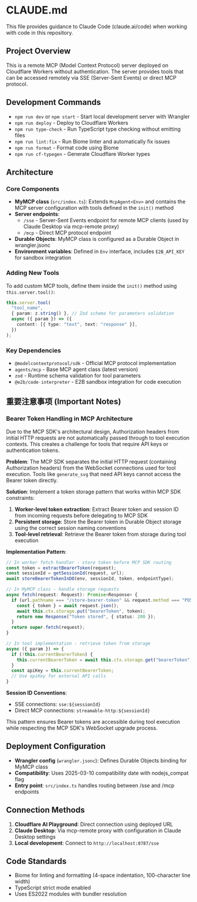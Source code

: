 # CLAUDE.md

This file provides guidance to Claude Code (claude.ai/code) when working with code in this repository.

## Project Overview

This is a remote MCP (Model Context Protocol) server deployed on Cloudflare Workers without authentication. The server provides tools that can be accessed remotely via SSE (Server-Sent Events) or direct MCP protocol.

## Development Commands

- `npm run dev` or `npm start` - Start local development server with Wrangler
- `npm run deploy` - Deploy to Cloudflare Workers
- `npm run type-check` - Run TypeScript type checking without emitting files
- `npm run lint:fix` - Run Biome linter and automatically fix issues
- `npm run format` - Format code using Biome
- `npm run cf-typegen` - Generate Cloudflare Worker types

## Architecture

### Core Components

- **MyMCP class** (`src/index.ts`): Extends `McpAgent<Env>` and contains the MCP server configuration with tools defined in the `init()` method
- **Server endpoints**:
  - `/sse` - Server-Sent Events endpoint for remote MCP clients (used by Claude Desktop via mcp-remote proxy)
  - `/mcp` - Direct MCP protocol endpoint
- **Durable Objects**: MyMCP class is configured as a Durable Object in wrangler.jsonc
- **Environment variables**: Defined in `Env` interface, includes `E2B_API_KEY` for sandbox integration

### Adding New Tools

To add custom MCP tools, define them inside the `init()` method using `this.server.tool()`:

```typescript
this.server.tool(
  "tool_name",
  { param: z.string() }, // Zod schema for parameters validation
  async ({ param }) => ({
    content: [{ type: "text", text: "response" }],
  })
);
```

### Key Dependencies

- `@modelcontextprotocol/sdk` - Official MCP protocol implementation
- `agents/mcp` - Base MCP agent class (latest version)
- `zod` - Runtime schema validation for tool parameters
- `@e2b/code-interpreter` - E2B sandbox integration for code execution

## 重要注意事项 (Important Notes)

### Bearer Token Handling in MCP Architecture

Due to the MCP SDK's architectural design, Authorization headers from initial HTTP requests are not automatically passed through to tool execution contexts. This creates a challenge for tools that require API keys or authentication tokens.

**Problem**: The MCP SDK separates the initial HTTP request (containing Authorization headers) from the WebSocket connections used for tool execution. Tools like `generate_svg` that need API keys cannot access the Bearer token directly.

**Solution**: Implement a token storage pattern that works within MCP SDK constraints:

1. **Worker-level token extraction**: Extract Bearer token and session ID from incoming requests before delegating to MCP SDK
2. **Persistent storage**: Store the Bearer token in Durable Object storage using the correct session naming conventions
3. **Tool-level retrieval**: Retrieve the Bearer token from storage during tool execution

**Implementation Pattern**:

```typescript
// In worker fetch handler - store token before MCP SDK routing
const token = extractBearerToken(request);
const sessionId = getSessionId(request, url);
await storeBearerTokenInDO(env, sessionId, token, endpointType);

// In MyMCP class - handle storage requests
async fetch(request: Request): Promise<Response> {
  if (url.pathname === "/store-bearer-token" && request.method === "POST") {
    const { token } = await request.json();
    await this.ctx.storage.put("bearerToken", token);
    return new Response("Token stored", { status: 200 });
  }
  return super.fetch(request);
}

// In tool implementation - retrieve token from storage
async ({ param }) => {
  if (!this.currentBearerToken) {
    this.currentBearerToken = await this.ctx.storage.get("bearerToken");
  }
  const apiKey = this.currentBearerToken;
  // Use apiKey for external API calls
}
```

**Session ID Conventions**: 
- SSE connections: `sse:${sessionId}`
- Direct MCP connections: `streamable-http:${sessionId}`

This pattern ensures Bearer tokens are accessible during tool execution while respecting the MCP SDK's WebSocket upgrade process.

## Deployment Configuration

- **Wrangler config** (`wrangler.jsonc`): Defines Durable Objects binding for MyMCP class
- **Compatibility**: Uses 2025-03-10 compatibility date with nodejs_compat flag
- **Entry point**: `src/index.ts` handles routing between /sse and /mcp endpoints

## Connection Methods

1. **Cloudflare AI Playground**: Direct connection using deployed URL
2. **Claude Desktop**: Via mcp-remote proxy with configuration in Claude Desktop settings
3. **Local development**: Connect to `http://localhost:8787/sse`

## Code Standards

- Biome for linting and formatting (4-space indentation, 100-character line width)
- TypeScript strict mode enabled
- Uses ES2022 modules with bundler resolution